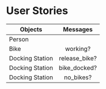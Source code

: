 # User Stories

| Objects        | Messages       
| ------------- |:-------------:|
| Person      |  |
| Bike     | working? |  
| Docking Station | release_bike?    |  
| Docking Station | bike_docked? |
| Docking Station | no_bikes? |
